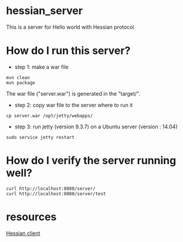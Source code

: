 # hessian_server
This is a server for Hello world with Hessian protocol

# How do I run this server?
* step 1: make a war file
````
mvn clean
mvn package
````
The war file ("server.war") is generated in the "target/".

* step 2: copy war file to the server where to run it

````cp server.war /opt/jetty/webapps/````

* step 3: run jetty (version 9.3.7) on a Ubuntu server (version : 14.04)
````
sudo service jetty restart
````

# How do I verify the server running well?
````
curl http://localhost:8080/server/
curl http://localhost:8080/server/test
````
# resources
[Hessian client](https://github.com/tianhongbo/hessian_client)

